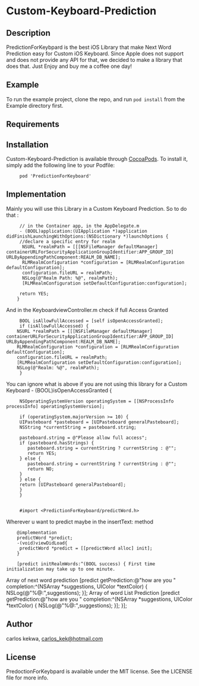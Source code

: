 # Custom-Keyboard-Prediction

## Description 

PredictionForKeybpard is the best iOS Library that make Next Word Prediction easy for Custom iOS Keyboard. 
Since Apple does not support and does not provide any API for that, we decided to make a library that does that. Just Enjoy and buy me a coffee one day!

## Example

To run the example project, clone the repo, and run `pod install` from the Example directory first.

## Requirements

## Installation

Custom-Keyboard-Prediction is available through [CocoaPods](https://cocoapods.org). To install
it, simply add the following line to your Podfile:

         pod 'PredictionForKeyboard'

## Implementation

 Mainly you will use this Library in a Custom Keyboard Prediction. 
 So to do that :

         // in the Container app, in the AppDelegate.m
         - (BOOL)application:(UIApplication *)application didFinishLaunchingWithOptions:(NSDictionary *)launchOptions {
         //declare a specific entry for realm 
          NSURL *realmPath = [[[NSFileManager defaultManager] containerURLForSecurityApplicationGroupIdentifier:APP_GROUP_ID] URLByAppendingPathComponent:REALM_DB_NAME]; 
          RLMRealmConfiguration *configuration = [RLMRealmConfiguration defaultConfiguration];
          configuration.fileURL = realmPath;
          NSLog(@"Realm Path: %@", realmPath);
          [RLMRealmConfiguration setDefaultConfiguration:configuration];
    
         return YES;
        }

 And in the KeyboardviewController.m check if full Access Granted
        
         BOOL isAllowFullAccessed = [self isOpenAccessGranted];
         if (isAllowFullAccessed) {
        NSURL *realmPath = [[[NSFileManager defaultManager] containerURLForSecurityApplicationGroupIdentifier:APP_GROUP_ID] URLByAppendingPathComponent:REALM_DB_NAME];
        RLMRealmConfiguration *configuration = [RLMRealmConfiguration defaultConfiguration];
        configuration.fileURL = realmPath;
        [RLMRealmConfiguration setDefaultConfiguration:configuration];
        NSLog(@"Realm: %@", realmPath);
         }

 You can ignore what is above if you are not using this library for a Custom Keyboard
        - (BOOL)isOpenAccessGranted {
    
         NSOperatingSystemVersion operatingSystem = [[NSProcessInfo processInfo] operatingSystemVersion];
    
         if (operatingSystem.majorVersion >= 10) {
         UIPasteboard *pasteboard = [UIPasteboard generalPasteboard];
         NSString *currentString = pasteboard.string;
        
         pasteboard.string = @"Please allow full access";
         if (pasteboard.hasStrings) {
            pasteboard.string = currentString ? currentString : @"";
            return YES;
         } else {
            pasteboard.string = currentString ? currentString : @"";
            return NO;
         }
         } else {
         return [UIPasteboard generalPasteboard];
         }
         }


         #import <PredictionForKeyboard/predictWord.h>

 Wherever u want to predict maybe in the insertText: method
       
        @implementation
        predictWord *predict; 
        -(void)viewDidLoad{
         predictWord *predict = [[predictWord alloc] init];
        }

        [predict initRealmWords:^(BOOL success) { First time initialization may take up to one minute.
 Array of next word prediction 
        [predict getPrediction:@"how are you " completion:^(NSArray *suggestions, UIColor *textColor) {
            NSLog(@"%@:",suggestions); 
        }];
Array of word List Prediction 
          [predict getPrediction:@"how are you " completion:^(NSArray *suggestions, UIColor *textColor) {
            NSLog(@"%@:",suggestions); 
         }];
         }];


## Author

carlos kekwa, carlos_kek@hotmail.com

## License

PredoctionForKeybpard is available under the MIT license. See the LICENSE file for more info.
